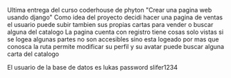Ultima entrega del curso coderhouse de phyton "Crear una pagina web usando django"
Como idea del proyecto decidi hacer una pagina de ventas el usuario puede subir tambien sus propias cartas para vender o buscar alguna del catalogo
La pagina cuenta con registro tiene cosas solo vistas si se logea algunas partes no son accesibles sino esta logeado por mas que conosca la ruta
permite modificar su perfil y su avatar puede buscar alguna carta del catalogo


El usuario de la base de datos es lukas password slifer1234
